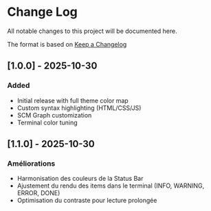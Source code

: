 # Change Log
All notable changes to this project will be documented here.

The format is based on [Keep a Changelog](https://keepachangelog.com/en/1.0.0/)

## [1.0.0] - 2025-10-30
### Added
- Initial release with full theme color map
- Custom syntax highlighting (HTML/CSS/JS)
- SCM Graph customization
- Terminal color tuning

## [1.1.0] - 2025-10-30
### Améliorations
- Harmonisation des couleurs de la Status Bar
- Ajustement du rendu des items dans le terminal (INFO, WARNING, ERROR, DONE)
- Optimisation du contraste pour lecture prolongée